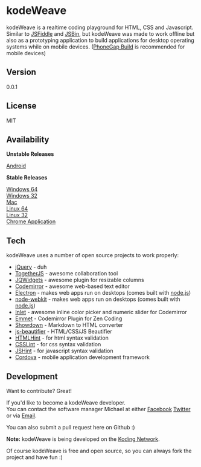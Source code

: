 kodeWeave
===================

kodeWeave is a realtime coding playground for HTML, CSS and Javascript. Similar to [JSFiddle](http://jsfiddle.net/) and [JSBin](http://jsbin.com/), but kodeWeave was made to work offline but also as a prototyping application to build applications for desktop operating systems while on mobile devices. ([PhoneGap Build](http://build.phonegap.com/) is recommended for mobile devices)

Version
-------------

0.0.1

License
-------------

MIT

Availability
-------------

**Unstable Releases**

[Android](https://sourceforge.net/projects/kodeweave/files/v0.0.1/kodeWeave-android.apk/download)

**Stable Releases**

[Windows 64](http://sourceforge.net/projects/kodeweave/files/v0.0.1/kodeWeave-win.zip/download)  
[Windows 32](http://sourceforge.net/projects/kodeweave/files/v0.0.1/kodeWeave-win32.zip/download)  
[Mac](http://sourceforge.net/projects/kodeweave/files/v0.0.1/kodeWeave-mac.zip/download)  
[Linux 64](http://sourceforge.net/projects/kodeweave/files/v0.0.1/kodeWeave-lin.zip/download)  
[Linux 32](http://sourceforge.net/projects/kodeweave/files/v0.0.1/kodeWeave-lin32.zip/download)  
[Chrome Application](https://chrome.google.com/webstore/detail/kodeweave-touch/blcgppajmopfndnmegepihhkilaejipf)

Tech
-------------

kodeWeave uses a number of open source projects to work properly:

* [jQuery](http://jquery.com/) - duh
* [TogetherJS](https://togetherjs.com/) - awesome collaboration tool
* [JQWidgets](http://www.jqwidgets.com/jquery-widgets-demo/demos/jqxsplitter/index.htm#demos/jqxsplitter/nested-splitters.htm) - awesome plugin for resizable columns
* [Codemirror](http://codemirror.net/) - awesome web-based text editor
* [Electron](http://electron.atom.io/) - makes web apps run on desktops (comes built with [node.js](http://nodejs.org/))
* [node-webkit](http://nwjs.io/) - makes web apps run on desktops (comes built with [node.js](http://nodejs.org/))
* [Inlet](https://github.com/enjalot/Inlet) - awesome inline color picker and numeric slider for Codemirror
* [Emmet](http://emmet.io/) - Codemirror Plugin for Zen Coding
* [Showdown](http://showdownjs.github.io/demo/) - Markdown to HTML converter
* [js-beautifier](http://jsbeautifier.org/) - HTML/CSS/JS Beautifier
* [HTMLHint](http://htmlhint.com/) - for html syntax validation
* [CSSLint](http://csslint.net/) - for css syntax validation
* [JSHint](http://jslint.com/) - for javascript syntax validation
* [Cordova](https://cordova.apache.org/) - mobile application development framework

Development
-------------

Want to contribute? Great!  

If you'd like to become a kodeWeave developer.  
You can contact the software manager Michael at either [Facebook](http://facebook.com/mikethedj4) [Twitter](http://twitter.com/mikethedj4) or via [Email](mailto:mikethedj4@yahoo.com).

You can also submit a pull request here on Github :)

**Note:** kodeWeave is being developed on the [Koding Network](https://koding.com/R/mikethedj4).

Of course kodeWeave is free and open source, so you can always fork the project and have fun :)
